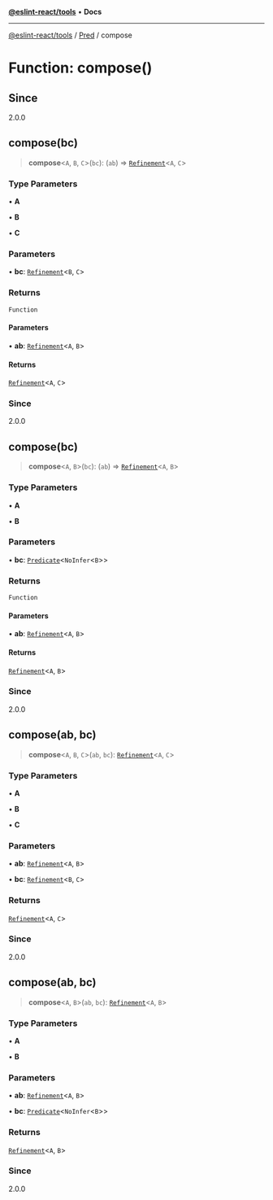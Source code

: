 [**@eslint-react/tools**](../../../README.md) • **Docs**

***

[@eslint-react/tools](../../../README.md) / [Pred](../README.md) / compose

# Function: compose()

## Since

2.0.0

## compose(bc)

> **compose**\<`A`, `B`, `C`\>(`bc`): (`ab`) => [`Refinement`](../interfaces/Refinement.md)\<`A`, `C`\>

### Type Parameters

• **A**

• **B**

• **C**

### Parameters

• **bc**: [`Refinement`](../interfaces/Refinement.md)\<`B`, `C`\>

### Returns

`Function`

#### Parameters

• **ab**: [`Refinement`](../interfaces/Refinement.md)\<`A`, `B`\>

#### Returns

[`Refinement`](../interfaces/Refinement.md)\<`A`, `C`\>

### Since

2.0.0

## compose(bc)

> **compose**\<`A`, `B`\>(`bc`): (`ab`) => [`Refinement`](../interfaces/Refinement.md)\<`A`, `B`\>

### Type Parameters

• **A**

• **B**

### Parameters

• **bc**: [`Predicate`](../interfaces/Predicate.md)\<`NoInfer`\<`B`\>\>

### Returns

`Function`

#### Parameters

• **ab**: [`Refinement`](../interfaces/Refinement.md)\<`A`, `B`\>

#### Returns

[`Refinement`](../interfaces/Refinement.md)\<`A`, `B`\>

### Since

2.0.0

## compose(ab, bc)

> **compose**\<`A`, `B`, `C`\>(`ab`, `bc`): [`Refinement`](../interfaces/Refinement.md)\<`A`, `C`\>

### Type Parameters

• **A**

• **B**

• **C**

### Parameters

• **ab**: [`Refinement`](../interfaces/Refinement.md)\<`A`, `B`\>

• **bc**: [`Refinement`](../interfaces/Refinement.md)\<`B`, `C`\>

### Returns

[`Refinement`](../interfaces/Refinement.md)\<`A`, `C`\>

### Since

2.0.0

## compose(ab, bc)

> **compose**\<`A`, `B`\>(`ab`, `bc`): [`Refinement`](../interfaces/Refinement.md)\<`A`, `B`\>

### Type Parameters

• **A**

• **B**

### Parameters

• **ab**: [`Refinement`](../interfaces/Refinement.md)\<`A`, `B`\>

• **bc**: [`Predicate`](../interfaces/Predicate.md)\<`NoInfer`\<`B`\>\>

### Returns

[`Refinement`](../interfaces/Refinement.md)\<`A`, `B`\>

### Since

2.0.0
